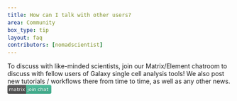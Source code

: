 ```yaml
---
title: How can I talk with other users?
area: Community
box_type: tip
layout: faq
contributors: [nomadscientist]
---
```


To discuss with like-minded scientists, join our Matrix/Element chatroom to discuss with fellow users of Galaxy single cell analysis tools! We also post new tutorials / workflows there from time to time, as well as any other news.
[![Matrix](../../single-cell/images/matrix-badge.jpeg)](https://matrix.to/#/#Galaxy-Training-Network_galaxy-single-cell:gitter.im)
